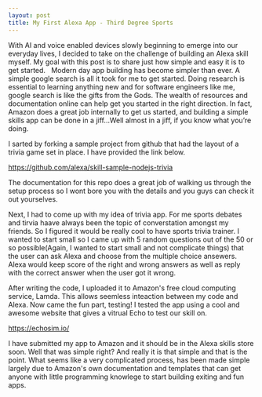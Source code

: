 ```yaml
---
layout: post
title: My First Alexa App - Third Degree Sports
---
```


With AI and voice enabled devices slowly beginning to emerge into our everyday lives, I decided to take on the challenge of building an Alexa skill myself. My goal with this post is to share just how simple and easy it is to get started. 
 
Modern day app building has become simpler than ever. A simple google search is all it took for me to get started. Doing research is essential to learning anything new and for software engineers like me, google search is like the gifts from the Gods.  The wealth of resources and documentation online can help get you started in the right direction. In fact, Amazon does a great job internally to get us started, and building a simple skills app can be done in a jiff…Well almost in a jiff, if you know what you’re doing. 

I sarted by forking a sample project from github that had the layout of a trivia game set in place. I have provided the link below.  

https://github.com/alexa/skill-sample-nodejs-trivia

The documentation for this repo does a great job of walking us through the setup process so I wont bore you with the details and you guys can check it out yourselves. 

Next, I had to come up with my idea of trivia app. For me sports debates and tirvia haave always been the topic of converstation amongst my friends. So I figured it would be really cool to have sports trivia trainer. I wanted to start small so I came up with 5 random questions out of the 50 or so possible(Again, I wanted to start small and not complicate things) that the user can ask Alexa and choose from the multiple choice ansewers. Alexa would keep score of the right and wrong answers as well as reply with the correct answer when the user got it wrong.

After writing the code, I uploaded it to Amazon's free cloud computing service, Lamda. This allows seemless inteaction between my code and Alexa. Now came the fun part, testing! I tested the app using a cool and awesome website that gives a vitrual Echo to test our skill on. 

https://echosim.io/

I have submitted my app to Amazon and it should be in the Alexa skills store soon. Well that was simple right? And really it is that simple and that is the point. What seems like a very complicated process, has been made simple largely due to Amazon's own documentation and templates that can get anyone with little programming knowlege to start building exiting and fun apps.  